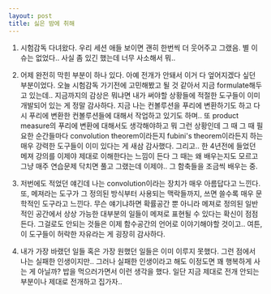 ```yaml
---
layout: post
title: 싫은 밤에 취해
---
```


1. 시험감독 다녀왔다. 우리 세션 애들 보이면 괜히 한번씩 더 웃어주고 그랬음. 별 이슈는 없었다.. 사실 좀 있긴 했는데 너무 사소해서 뭐..

2. 어제 완전히 막힌 부분이 하나 있다. 아예 전개가 안돼서 이거 다 엎어지겠다 싶던 부분이었다. 오늘 시험감독 가기전에 고민해봤고 될 것 같아서 지금 formulate해두고 있는데.. 지금까지의 감상은 뭐냐면 내가 써야할 상황들에 적절한 도구들이 이미 개발되어 있는 게 정말 감사하다. 지금 나는 컨볼루션을 푸리에 변환하기도 하고 다시 푸리에 변환한 컨볼루션들에 대해서 작업하고 있기도 하며.. 또 product measure의 푸리에 변환에 대해서도 생각해야하고 뭐 그런 상황인데 그 때 그 때 필요한 순간들마다 convolution theorem이라든지 fubini's theorem이라든지 하는 매우 강력한 도구들이 이미 있다는 게 새삼 감사했다. 그리고.. 한 4년전에 들었던 메져 강의를 이제야 제대로 이해한다는 느낌이 든다 그 때는 왜 배우는지도 모르고 그냥 매주 연습문제 닥치면 풀고 그랬는데 이제야.. 그 함축들을 조금씩 배우는 중.

3. 저번에도 적었던 얘긴데 나는 convolution이라는 장치가 매우 아름답다고 느낀다. 또, 메져라는 도구가 그 정의된 방식부터 사용되는 맥락들까지, 쓰면 쓸수록 매우 문학적인 도구라고 느낀다. 무슨 얘기냐하면 확률공간 뿐 아니라 메져로 정의된 일반적인 공간에서 상상 가능한 대부분의 일들이 메져로 표현될 수 있다는 확신이 점점 든다. 그걸로도 안되는 것들은 이제 함수공간의 언어로 이야기해야할 것이고.. 여튼, 이 도구들이 허락한 자유라는 게 굉장히 감사하다.

4. 내가 가장 바랬던 일들 혹은 가장 원했던 일들은 이미 이루지 못했다. 그런 점에서 나는 실패한 인생이지만.. 그러나 실패한 인생이라고 해도 이정도면 꽤 행복하게 사는 게 아닐까? 밥을 먹으러가면서 이런 생각을 했다. 일단 지금 제대로 전개 안되는 부분이나 제대로 전개하고 집가자..
